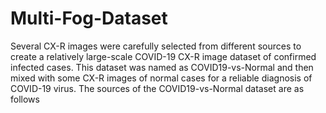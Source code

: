 # Multi-Fog-Dataset
Several CX-R images were carefully selected from different sources to create a relatively large-‎scale COVID-19 CX-R image dataset of confirmed infected cases. This dataset was named as COVID19-vs-Normal and then mixed with some CX-R images of normal cases for a reliable diagnosis of COVID-19 virus. The sources of the COVID19-vs-Normal dataset are as follows
